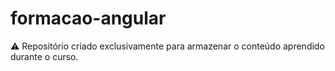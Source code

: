 # formacao-angular
 ⚠️ Repositório criado exclusivamente para armazenar o conteúdo aprendido durante o curso.
